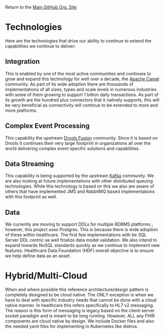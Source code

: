 ﻿Return to the <a href="https://github.com/Project-Herophilus" target="_blank">Main GitHub Org. Site</a>

#  Technologies
Here are the technologies that drive our ability to continue to extend the 
capabilities we continue to deliver:

## Integration
This is enabled by one of the most active communities and continues to grow and expand this technology for well over a decade,
the <a href="https://camel.apache.org/" target="_blank">Apache Camel</a> community. As part of its wide adoption there 
are thousands of implementations of all sizes, types and scale levels in numerous industries with 
some of them growing to support 1 billion daily transactions. As part of its growth are the hundred plus connectors that
it natively supports, this will be very beneficial as connectivity will continue to be extended to more and more platforms.
## Complex Event Processing</td>
This capability the upstream <a href="https://www.drools.org/" target="_blank">Drools Fusion</a> community. Since it is
based on Drools it continues their very large footprint in organizations all over the world delivering 
complex event specific solutions and capabilities.
## Data Streaming
This capability is being supported by the upstream <a href="https://kafka.apache.org/" target="_blank">Kafka</a> community. 
We are also looking at future implementations with other distributed queuing technologies. While this technology is based on this we
also are aware of others that have implemented JMS and RabbitMQ based implementations with this footprint as well.
## Data                    
We currently are moving to support DDLs for multiple RDBMS platforms ; however, this project uses Postgres. This is 
because there is wide adoption of these within healthcare. The first few implementations with be SQL Server DDL centric as 
well finalize data model validation. We also intend to expand towards NoSQL standards
quickly as we continue to implement new features. Healthcare Data Foundation (HDF) overall objective 
is to ensure we help define data as an asset.
# Hybrid/Multi-Cloud
When and where possible this reference architecture/design pattern is completely designed to be cloud native. 
The ONLY exception is when we have to deal with specific industry needs that cannot be done with a cloud native manner. 
In healthcare this refers specifically to HL7 v2 messaging. The reason is this form of messaging is legacy based on
the client-server socket paradigm and is meant to be long running. However, ALL any FHIR components are cloud native 
by design. We include Docker files and also the needed yaml files for implementing in Kubernetes like distros.

